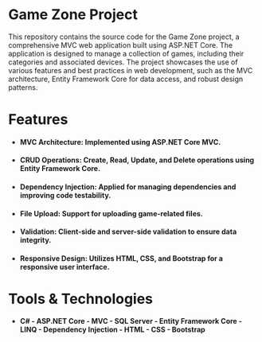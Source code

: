 # Game Zone Project
This repository contains the source code for the Game Zone project, a comprehensive MVC web application built using ASP.NET Core. The application is designed to manage a collection of games, including their categories and associated devices. The project showcases the use of various features and best practices in web development, such as the MVC architecture, Entity Framework Core for data access, and robust design patterns.
# Features
* #### MVC Architecture: Implemented using ASP.NET Core MVC.
* #### CRUD Operations: Create, Read, Update, and Delete operations using Entity Framework Core.
* #### Dependency Injection: Applied for managing dependencies and improving code testability.
* #### File Upload: Support for uploading game-related files.
* #### Validation: Client-side and server-side validation to ensure data integrity.
* #### Responsive Design: Utilizes HTML, CSS, and Bootstrap for a responsive user interface.
# Tools & Technologies
* #### C# - ASP.NET Core - MVC - SQL Server - Entity Framework Core - LINQ - Dependency Injection - HTML - CSS - Bootstrap
